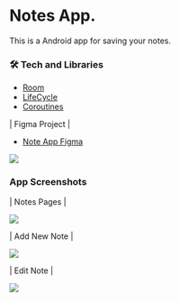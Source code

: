 # Notes App.

This is a Android app for saving your notes.

### 🛠 Tech and Libraries

- [Room](https://developer.android.com/training/data-storage/room?hl=pt-br)
- [LifeCycle](https://developer.android.com/jetpack/androidx/releases/lifecycle?hl=pt-br)
- [Coroutines](https://developer.android.com/kotlin/coroutines?hl=pt-br)

|     Figma Project     |     

- [Note App Figma](https://www.figma.com/file/eukp7QmNnUeEmVZiDEjoL9/Notes-App-UI-(Community)?type=design&t=YVa3G8X9Eb6VCVgJ-6)

![](https://i.ibb.co/4sRDfpL/Thumbnail-Figma2.png)

### App Screenshots

|    Notes Pages      |                          

![](https://i.ibb.co/9gX0XJp/Notes-Front.png)

|   Add New Note   |   

![](https://i.ibb.co/mF9f074/Add-New-Note.png)

|   Edit Note   |

![](https://i.ibb.co/71ySwxL/EditNote.png)
